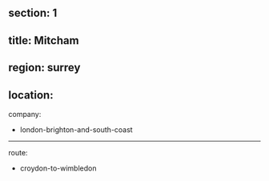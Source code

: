 section: 1
----
title: Mitcham
----
region: surrey
----
location: 
----
company:
- london-brighton-and-south-coast
----
route:
- croydon-to-wimbledon
